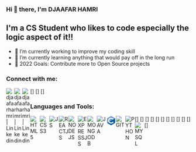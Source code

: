 ### Hi 👋 there, I'm DJAAFAR HAMRI


## I'm a CS Student who likes to code especially the logic aspect of it!!
- 🔭 I’m currently working to improve my coding skill
- 🌱 I’m currently learning anything that would pay off in the long run
- 🥅 2022 Goals: Contribute more to Open Source projects

### Connect with me:
[<img align="left" alt="djaafarhamri | Linkedin" width="22px" src="https://cdn.jsdelivr.net/npm/simple-icons@v3/icons/linkedin.svg" />]
[<img align="left" alt="djaafarhamri | Linkedin" width="22px" src="https://cdn.jsdelivr.net/npm/simple-icons@v3/icons/facebook.svg" />]
[<img align="left" alt="djaafarhamri | Linkedin" width="22px" src="https://cdn.jsdelivr.net/npm/simple-icons@v3/icons/instagram.svg" />]

### Languages and Tools:
[<img align="left" alt="HTML5" width="26px" src="https://upload.wikimedia.org/wikipedia/commons/6/61/HTML5_logo_and_wordmark.svg" />]
[<img align="left" alt="CSS3" width="26px" src="https://upload.wikimedia.org/wikipedia/commons/d/d5/CSS3_logo_and_wordmark.svg" />]
[<img align="left" alt="JS" width="26px" src="https://upload.wikimedia.org/wikipedia/commons/9/99/Unofficial_JavaScript_logo_2.svg" />]
[<img align="left" alt="REACTJS" width="26px" src="https://upload.wikimedia.org/wikipedia/commons/a/a7/React-icon.svg" />]
[<img align="left" alt="NODEJS" width="26px" src="https://upload.wikimedia.org/wikipedia/commons/d/d9/Node.js_logo.svg" />]
[<img align="left" alt="EXPRESSJS" width="26px" src="https://www.vectorlogo.zone/logos/expressjs/expressjs-ar21.svg" />]
[<img align="left" alt="MONGODB" width="26px" src="https://upload.wikimedia.org/wikipedia/commons/9/93/MongoDB_Logo.svg" />]
[<img align="left" alt="JAVA" width="26px" src="https://www.vectorlogo.zone/logos/java/java-ar21.svg" />]
[<img align="left" alt="C" width="26px" src="https://raw.githubusercontent.com/devicons/devicon/master/icons/c/c-original.svg" />]
[<img align="left" alt="GIT" width="26px" src="https://upload.wikimedia.org/wikipedia/commons/e/e0/Git-logo.svg" />]
[<img align="left" alt="PYTHON" width="26px" src="https://upload.wikimedia.org/wikipedia/commons/c/c3/Python-logo-notext.svg" />]
[<img align="left" alt="MY SQL" width="26px" src="https://www.vectorlogo.zone/logos/mysql/mysql-official.svg" />]


